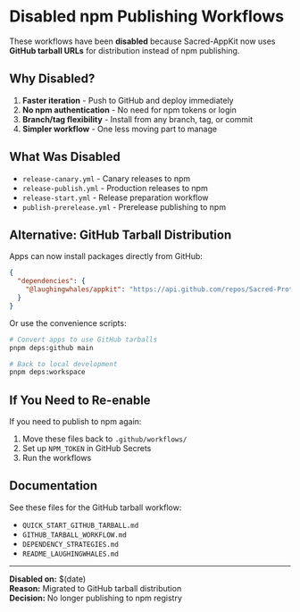 # Disabled npm Publishing Workflows

These workflows have been **disabled** because Sacred-AppKit now uses **GitHub tarball URLs** for distribution instead of npm publishing.

## Why Disabled?

1. **Faster iteration** - Push to GitHub and deploy immediately
2. **No npm authentication** - No need for npm tokens or login
3. **Branch/tag flexibility** - Install from any branch, tag, or commit
4. **Simpler workflow** - One less moving part to manage

## What Was Disabled

- `release-canary.yml` - Canary releases to npm
- `release-publish.yml` - Production releases to npm
- `release-start.yml` - Release preparation workflow
- `publish-prerelease.yml` - Prerelease publishing to npm

## Alternative: GitHub Tarball Distribution

Apps can now install packages directly from GitHub:

```json
{
  "dependencies": {
    "@laughingwhales/appkit": "https://api.github.com/repos/Sacred-Protocol/appkit/tarball/main#subdirectory=packages/appkit"
  }
}
```

Or use the convenience scripts:

```bash
# Convert apps to use GitHub tarballs
pnpm deps:github main

# Back to local development
pnpm deps:workspace
```

## If You Need to Re-enable

If you need to publish to npm again:

1. Move these files back to `.github/workflows/`
2. Set up `NPM_TOKEN` in GitHub Secrets
3. Run the workflows

## Documentation

See these files for the GitHub tarball workflow:
- `QUICK_START_GITHUB_TARBALL.md`
- `GITHUB_TARBALL_WORKFLOW.md`
- `DEPENDENCY_STRATEGIES.md`
- `README_LAUGHINGWHALES.md`

---

**Disabled on:** $(date)  
**Reason:** Migrated to GitHub tarball distribution  
**Decision:** No longer publishing to npm registry

